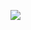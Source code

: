 ![](https://www.nta.go.jp/tmp/935ec90e-d185-4601-ae8a-cd0744f9df31/images/63ffc923403789ebd61950351f989f8e0c1567182e03c6a186c360bf9919291f.jpg)